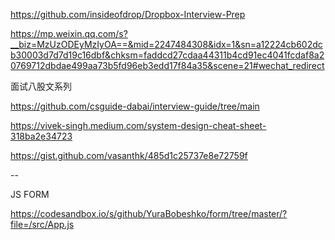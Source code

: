 https://github.com/insideofdrop/Dropbox-Interview-Prep


https://mp.weixin.qq.com/s?__biz=MzUzODEyMzIyOA==&mid=2247484308&idx=1&sn=a12224cb602dcb30003d7d7d19c16dbf&chksm=faddcd27cdaa44311b4cd91ec4041fcdaf8a20769712dbdae499aa73b5fd96eb3edd17f84a35&scene=21#wechat_redirect

面试八股文系列

https://github.com/csguide-dabai/interview-guide/tree/main



https://vivek-singh.medium.com/system-design-cheat-sheet-318ba2e34723


https://gist.github.com/vasanthk/485d1c25737e8e72759f


--


JS FORM

https://codesandbox.io/s/github/YuraBobeshko/form/tree/master/?file=/src/App.js